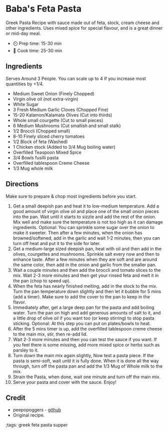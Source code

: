 # Baba's Feta Pasta

Greek Pasta Recipe with sauce made out of feta, stock, cream cheese and other ingredients.
Uses mixed spice for special flavour, and is a great dinner or mid-day meal.

- ⏲️ Prep time: 15-30 min
- 🍳 Cook time: 25-30 min

## Ingredients

Serves Around 3 People. You can scale up to 4 If you increase most quantities by +1/4.

- Medium Sweet Onion (Finely Chopped)
- Virgin olive oil (not extra-virgin)
- White Sugar
- 3 Fresh Medium Garlic Cloves (Chopped Fine)
- 15-20 Kalamon/Kalamata Olives (Cut into thirds)
- Whole small courgette (Cut to small pieces)
- 6 Medium Mushrooms (Cut smallish and small stalk)
- 1/2 Broccli (Chopped small)
- 8-10 Finely sliced cherry tomatoes
- 1/2 Block of feta (Washed)
- 1 Chicken stock (Added to 3/4 Mug boiling water)
- Overfilled Teaspoon Mixed Spice
- 3/4 Bowls fusilli pasta
- Overfilled tablespoon Creme Cheese
- 1/3 Mug whole milk

## Directions

Make sure to prepare & chop most ingredients before you start.

1. Get a small deepish pan and heat it to low-medium temperature. Add a good amount of virgin olive oil and place one of the small onion pieces into the pan. Wait until it starts to sizzle and add the rest of the onion. Mix well and make sure the temperature is not too high as it can damage ingredients. Optional: You can sprinkle some sugar over the onion to make it sweeter. Then after a few minutes, when the onion has browned/softened, add in the garlic and wait 1-2 minutes, then you can turn off heat and put it to the side for later.
2. Get a medium-large sized deepish pan, heat with oil and then add in the olives, courgettes and mushrooms. Sprinkle salt every now and then to enhance taste. After a few minutes when they are soft and are around the same color, then add in the onion and garlic from the smaller pan.
3. Wait a couple minutes and then add the broccli and tomato slices to the mix. Wait 2-3 more minutes and then get your rinsed feta and melt it in the pan (chop to speed up).
4. When the feta has nearly finished melting, add in the stock to the mix. Turn the pan temperature down slightly and then let it bubble for 5 mins (add a timer). Make sure to add the cover to the pan to keep in the flavor.
5. Immediately after, get a large deep pan for the pasta and add boiling water. Turn the pan on high and add generous amounts of salt to it, and a little drop of olive oil if you want too (or keep stirring) to stop pasta sticking. Optional: At this step you can put on plates/bowls to heat.
6. After the 5 mins timer is up, add the overfilled tablespoon creme cheese to the main mix, stir, then re-add lid.
7. Wait 2-3 more minutes and then you can test the sauce if you want. If you feel there is some missing, add more mixed spice or herbs such as parsley to it.
8. Turn down the main mix again slightly, Now test a pasta piece. If the pasta is semi-soft, wait until it is fully done. When it is done all the way through, turn off the pasta pan and add the 1/3 Mug of Whole milk to the mix.
9. Strain the Pasta, when done, wait one minute and turn off the main mix.
10. Serve your pasta and cover with the sauce. Enjoy!

## Credit

- peepopoggers - [github](https://github.com/peepopoggers)
- Original recipe.

;tags: greek feta pasta supper
